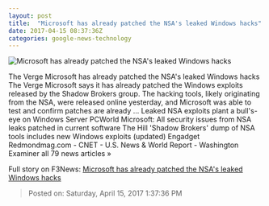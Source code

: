 ```yaml
---
layout: post
title:  "Microsoft has already patched the NSA's leaked Windows hacks"
date: 2017-04-15 08:37:36Z
categories: google-news-technology
---
```


![Microsoft has already patched the NSA's leaked Windows hacks](https://cdn0.vox-cdn.com/thumbor/1XZ2PIpscM5mmqol9UUuqjdwSz0=/0x47:765x477/1600x900/cdn0.vox-cdn.com/uploads/chorus_image/image/54271743/windowsbluestock.0.jpg)

The Verge Microsoft has already patched the NSA's leaked Windows hacks The Verge Microsoft says it has already patched the Windows exploits released by the Shadow Brokers group. The hacking tools, likely originating from the NSA, were released online yesterday, and Microsoft was able to test and confirm patches are already ... Leaked NSA exploits plant a bull's-eye on Windows Server PCWorld Microsoft: All security issues from NSA leaks patched in current software The Hill 'Shadow Brokers' dump of NSA tools includes new Windows exploits (updated) Engadget Redmondmag.com - CNET - U.S. News & World Report - Washington Examiner all 79 news articles »


Full story on F3News: [Microsoft has already patched the NSA's leaked Windows hacks](http://www.f3nws.com/n/THAeCH)

> Posted on: Saturday, April 15, 2017 1:37:36 PM
